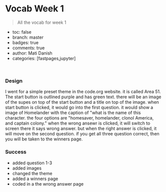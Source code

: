 
# Vocab Week 1
> All the vocab for week 1

- toc: false
- branch: master
- badges: true
- comments: true
- author: Mati Danish
- categories: [fastpages,jupyter]

<br/>

### Design
I went for a simple preset theme in the code.org website. it is called Area 51. The start button is outlined purple and has green text. there will be an image of the supes on top of the start button and a title on top of the image. when start button is clicked, it would go into the first question. it would show a image of Homelander with the caption of "what is the name of this character. the four options are "homesaver, homelander, clonol America, and captain colony." when the wrong ansewr is clicked, it will switch to screen there it says wrong answer. but when the right answer is clicked, it will move on the second question. if you get all three question correct, then you will be taken to the winners page.

### Success 
- added question 1-3
- added images
- changed the theme
- added a winners page
- coded in a the wrong answer page


